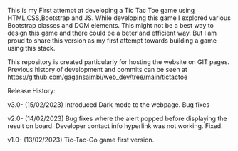 This is my First attempt at developing a Tic Tac Toe game using HTML,CSS,Bootstrap and JS. While developing this game I explored various Bootstrap classes and DOM elements. This might not be a best way to design this game and there could be a beter and efficient way. But I am proud to share this version as my first attempt towards building a game using this stack.

This repository is created particularly for hosting the website on GIT pages. Previous history of development and commits can be seen at https://github.com/gagansaimbi/web_dev/tree/main/tictactoe


Release History:

v3.0- (15/02/2023)
	Introduced Dark mode to the webpage.
	Bug fixes
	
v2.0- (14/02/2023)
	Bug fixes where the alert popped before displaying the result on board.
  	Developer contact info hyperlink was not working. Fixed.

v1.0- (13/02/2023)
	Tic-Tac-Go game first version.
